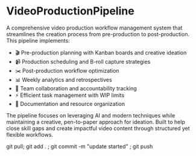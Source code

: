 # VideoProductionPipeline

A comprehensive video production workflow management system that streamlines the creation process from pre-production to post-production. This pipeline implements:

- 🎬 Pre-production planning with Kanban boards and creative ideation
- 📹 Production scheduling and B-roll capture strategies  
- ✂️ Post-production workflow optimization
- 📊 Weekly analytics and retrospectives
- 🤝 Team collaboration and accountability tracking
- ⚡ Efficient task management with WIP limits
- 📝 Documentation and resource organization

The pipeline focuses on leveraging AI and modern techniques while maintaining a creative, pen-to-paper approach for ideation. Built to help close skill gaps and create impactful video content through structured yet flexible workflows.

git pull; git add . ; git commit -m "update started" ; git push
